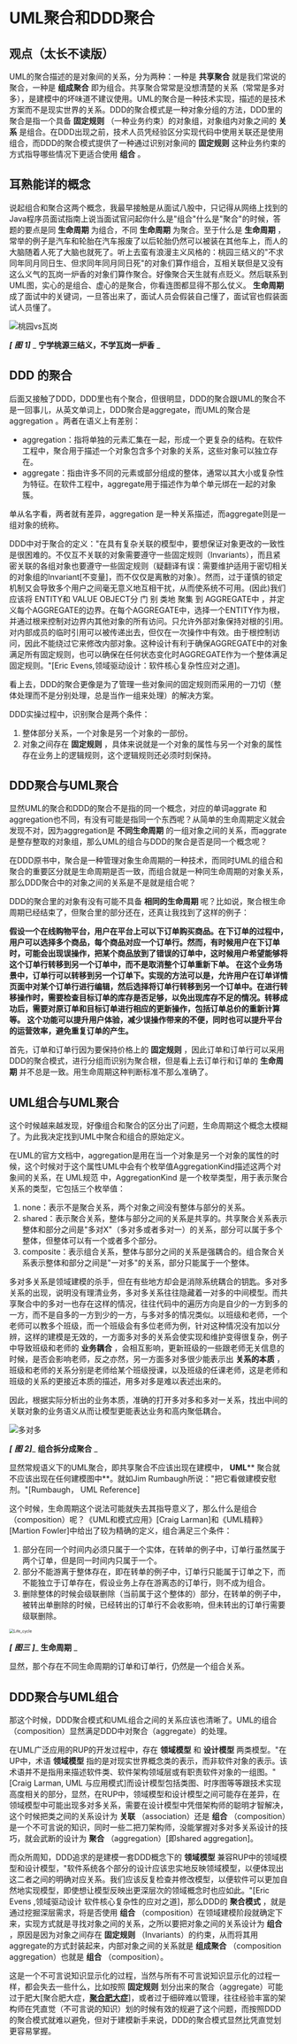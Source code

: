 # UML聚合和DDD聚合

## 观点（太长不读版）

UML的聚合描述的是对象间的关系，分为两种：一种是 **共享聚合** 就是我们常说的聚合，一种是 **组成聚合** 即为组合。共享聚合常常是没想清楚的关系（常常是多对多），是建模中的坏味道不建议使用。UML的聚合是一种技术实现，描述的是技术方案而不是现实世界的关系。DDD的聚合模式是一种对象分组的方法，DDD里的聚合是指一个具备 **固定规则** （一种业务约束）的对象组，对象组内对象之间的 **关系** 是组合。在DDD出现之前，技术人员凭经验区分实现代码中使用关联还是使用组合，而DDD的聚合模式提供了一种通过识别对象间的 **固定规则** 这种业务约束的方式指导哪些情况下更适合使用 **组合** 。

## 耳熟能详的概念

说起组合和聚合这两个概念，我最早接触是从面试八股中，只记得从网络上找到的Java程序员面试指南上说当面试官问起你什么是"组合"什么是"聚合"的时候，答题的要点是同 **生命周期** 为组合，不同 **生命周期** 为聚合。至于什么是 **生命周期** ，常举的例子是汽车和轮胎在汽车报废了以后轮胎仍然可以被装在其他车上，而人的大脑随着人死了大脑也就死了。听上去蛮有浪漫主义风格的：桃园三结义的"不求同年同月同日生、但求同年同月同日死"的对象们算作组合，互相关联但是又没有这么义气的瓦岗一炉香的对象们算作聚合。好像聚合天生就有点贬义。然后联系到UML图，实心的是组合、虚心的是聚合，你看连图都显得不那么仗义。 **生命周期** 成了面试中的关键词，一旦答出来了，面试人员会假装自己懂了，面试官也假装面试人员懂了。

![桃园vs瓦岗](组合与聚合.assets园vs瓦岗.png)

_**[** __**图**__ **1]**_ _ **宁学桃源三结义，不学瓦岗一炉香** _

## DDD 的聚合

后面又接触了DDD，DDD里也有个聚合，但很明显，DDD的聚合跟UML的聚合不是一回事儿，从英文单词上，DDD聚合是aggregate，而UML的聚合是aggregation 。两者在语义上有差别：

- aggregation：指将单独的元素汇集在一起，形成一个更复杂的结构。在软件工程中，聚合用于描述一个对象包含多个对象的关系，这些对象可以独立存在。
- aggregate：指由许多不同的元素或部分组成的整体，通常以其大小或复杂性为特征。在软件工程中，aggregate用于描述作为单个单元绑在一起的对象簇。

单从名字看，两者就有差异，aggregation 是一种关系描述，而aggregate则是一组对象的统称。

DDD中对于聚合的定义："在具有复杂关联的模型中，要想保证对象更改的一致性是很困难的。不仅互不关联的对象需要遵守一些固定规则（Invariants），而且紧密关联的各组对象也要遵守一些固定规则（疑翻译有误：需要维护适用于密切相关的对象组的Invariant[不变量]，而不仅仅是离散的对象）。然而，过于谨慎的锁定机制又会导致多个用户之间毫无意义地互相干扰，从而使系统不可用。(因此)我们应该将 ENTITY和 VALUE OBJECT分 门 别 类地 聚集 到 AGGREGATE中 ，并定义每个AGGREGATE的边界。在每个AGGREGATE中，选择一个ENTITY作为根，并通过根来控制对边界内其他对象的所有访问。只允许外部对象保持对根的引用。对内部成员的临时引用可以被传递出去，但仅在一次操作中有效。由于根控制访问，因此不能绕过它来修改内部对象。这种设计有利于确保AGGREGATE中的对象满足所有固定规则，也可以确保在任何状态变化时AGGREGATE作为一个整体满足固定规则。"[Eric Evens,领域驱动设计：软件核心复杂性应对之道]。

看上去，DDD的聚合更像是为了管理一些对象间的固定规则而采用的一刀切（整体处理而不是分别处理，总是当作一组来处理）的解决方案。

DDD实操过程中，识别聚合是两个条件：

1. 整体部分关系，一个对象是另一个对象的一部份。
2. 对象之间存在 **固定规则** ，具体来说就是一个对象的属性与另一个对象的属性存在业务上的逻辑规则，这个逻辑规则还必须时刻保持。

## DDD聚合与UML聚合

显然UML的聚合和DDD的聚合不是指的同一个概念，对应的单词aggrate 和aggregation也不同，有没有可能是指同一个东西呢？从简单的生命周期定义就会发现不对，因为aggregation是 **不同生命周期** 的一组对象之间的关系，而aggrate是整存整取的对象组，那么UML的组合与DDD的聚合是否是同一个概念呢？

在DDD原书中，聚合是一种管理对象生命周期的一种技术，而同时UML的组合和聚合的重要区分就是生命周期是否一致，而组合就是一种同生命周期的对象关系，那么DDD聚合中的对象之间的关系是不是就是组合呢？

DDD的聚合里的对象有没有可能不具备 **相同的生命周期** 呢？比如说，聚合根生命周期已经结束了，但聚合里的部分还在，还真让我找到了这样的例子：

**假设一个在线购物平台，用户在平台上可以下订单购买商品。在下订单的过程中，用户可以选择多个商品，每个商品对应一个订单行。然而，有时候用户在下订单时，可能会出现误操作，把某个商品放到了错误的订单中，这时候用户希望能够将这个订单行转移到另一个订单中，而不是取消整个订单重新下单。**
**在这个业务场景中，订单行可以转移到另一个订单下。实现的方法可以是，允许用户在订单详情页面中对某个订单行进行编辑，然后选择将订单行转移到另一个订单中。在进行转移操作时，需要检查目标订单的库存是否足够，以免出现库存不足的情况。转移成功后，需要对原订单和目标订单进行相应的更新操作，包括订单总价的重新计算等。**
**这个功能可以提升用户体验，减少误操作带来的不便，同时也可以提升平台的运营效率，避免重复订单的产生。**

首先，订单和订单行因为要保持价格上的 **固定规则** ，因此订单和订单行可以采用DDD的聚合模式，进行分组而识别为聚合根，但是看上去订单行和订单的 **生命周期** 并不总是一致。用生命周期这种判断标准不那么准确了。

## UML组合与UML聚合

这个时候越来越发现，好像组合和聚合的区分出了问题，生命周期这个概念太模糊了。为此我决定找到UML中聚合和组合的原始定义。

在UML的官方文档中，aggregation是用在当一个对象是另一个对象的属性的时候，这个时候对于这个属性UML中会有个枚举值AggregationKind描述这两个对象间的关系，在 UML规范 中，AggregationKind 是一个枚举类型，用于表示聚合关系的类型，它包括三个枚举值：

1. none：表示不是聚合关系，两个对象之间没有整体与部分的关系。
2. shared：表示聚合关系，整体与部分之间的关系是共享的。共享聚合关系表示整体和部分之间是"多对X"（多对多或者多对一）的关系，部分可以属于多个整体，但整体可以有一个或者多个部分。
3. composite：表示组合关系，整体与部分之间的关系是强耦合的。组合聚合关系表示整体和部分之间是"一对多"的关系，部分只能属于一个整体。

多对多关系是领域建模的杀手，但在有些地方却会是消除系统耦合的钥匙。多对多关系的出现，说明没有理清业务，多对多关系往往隐藏着一对多的中间模型。而共享聚合中的多对一也存在这样的情况，往往代码中的遍历方向是自少的一方到多的一方，而不是自多的一方到少的一方，与多对多的情况类似。以班级和老师，一个老师可以教多个班级，而一个班级会有多位老师为例，针对这种情况没有加以分辨，这样的建模是无效的，一方面多对多的关系会使实现和维护变得很复杂，例子中导致班级和老师的 **业务耦合** ，会相互影响，更新班级的一些跟老师无关信息的时候，是否会影响老师，反之亦然，另一方面多对多很少能表示出 **关系的本质** ，班级和老师的关系分别是老师给某个班级授课，以及班级的任课老师，这是老师和班级的关系的更接近本质的描述，用多对多是难以表述出来的。

因此，根据实际分析出的业务本质，准确的打开多对多和多对一关系，找出中间的关联对象的业务语义从而让模型更能表达业务和高内聚低耦合。

![多对多](组合与聚合.assets对多.png)

_**[** __**图**__ **2]**__ **组合拆分成聚合** _

显然常规语义下的UML聚合，即共享聚合不应该出现在建模中， **UML**** 聚合就不应该出现在任何建模图中**。就如Jim Rumbaugh所说："把它看做建模安慰剂。"[Rumbaugh， UML Reference]

这个时候，生命周期这个说法可能就失去其指导意义了，那么什么是组合（composition）呢？《UML和模式应用》[Craig Larman]和《UML精粹》[Martion Fowler]中给出了较为精确的定义，组合满足三个条件：

1. 部分在同一个时间内必须只属于一个实体，在转单的例子中，订单行虽然属于两个订单，但是同一时间内只属于一个。
2. 部分不能游离于整体存在，即在转单的例子中，订单行只能属于订单之下，而不能独立于订单存在，假设业务上存在游离态的订单行，则不成为组合。
3. 删除整体的时候会级联删除（当前属于这个整体的）部分，在转单的例子中，被转出单删除的时候，已经转出的订单行不会收影响，但未转出的订单行需要级联删除。

<img src="组合与聚合.assetsife_cycle.png" alt="Life_cycle" style="zoom:50%;" />

_**[** __**图三**__ **]**__ **生命周期** _

显然，那个存在不同生命周期的订单和订单行，仍然是一个组合关系。

## DDD聚合与UML组合

那这个时候，DDD聚合模式和UML组合之间的关系应该也清晰了。UML的组合（composition）显然满足DDD中对聚合（aggregate）的处理。

在UML广泛应用的RUP的开发过程中，存在 **领域模型** 和 **设计模型** 两类模型。"在UP中，术语 **领域模型** 指的是对现实世界概念类的表示，而非软件对象的表示。该术语并不是指用来描述软件类、软件架构领域层或有职责软件对象的一组图。"[Craig Larman, UML 与应用模式]而设计模型包括类图、时序图等等跟技术实现高度相关的部分，显然，在RUP中，领域模型和设计模型之间可能存在差异，在领域模型中可能出现多对多关系，需要在设计模型中凭借架构师的聪明才智解决，这个时候把类之间的关系设计为 **关联** （association）还是 **组合** （composition）是一个不可言说的知识，同时一些二把刀架构师，没能掌握对多对多关系设计的技巧，就会武断的设计为 **聚合** （aggregation）[即shared aggregation]。

而众所周知，DDD追求的是建模一套DDD概念下的 **领域模型** 兼容RUP中的领域模型和设计模型，"软件系统各个部分的设计应该忠实地反映领域模型，以便体现出这二者之间的明确对应关系。我们应该反复检查并修改模型，以便软件可以更加自然地实现模型，即使想让模型反映出更深层次的领域概念时也应如此。"[Eric Evens ,领域驱动设计 软件核心复杂性的应对之道]，那么DDD的 **聚合模式** ，就是通过挖掘深层需求，将是否使用 **组合** （composition）在领域建模阶段就确定下来，实现方式就是寻找对象之间的关系，之所以要把对象之间的关系设计为 **组合** ，原因是因为对象之间存在 **固定规则** （Invariants）的约束，从而将其用aggregate的方式封装起来，内部对象之间的关系就是 **组成聚合** （composition aggregation）也就是 **组合** （composition）。

这是一个不可言说知识显示化的过程，当然与所有不可言说知识显示化的过程一样，都会失去一些什么，比如按照 **固定规则** 划分出来的聚合（aggregate）可能过于肥大[聚合肥大症，[**聚合肥大症**](https://mp.weixin.qq.com/s/kguIYUpMDkm-u8Arud0stw)]，或者过于细碎难以管理，往往经验丰富的架构师在凭直觉（不可言说的知识）划的时候有效的规避了这个问题，而按照DDD的聚合模式就难以避免，但对于建模新手来说，DDD的聚合模式显然比凭直觉划更容易掌握。